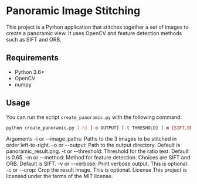 # Panoramic Image Stitching

This project is a Python application that stitches together a set of images to create a panoramic view. It uses OpenCV and feature detection methods such as SIFT and ORB.

## Requirements

- Python 3.6+
- OpenCV
- numpy

## Usage

You can run the script `create_panoramic.py` with the following command:

```bash
python create_panoramic.py [-h] [-o OUTPUT] [-t THRESHOLD] [-m {SIFT,ORB}] [-v] [-c] -i IMAGE_PATHS [IMAGE_PATHS ...]

```

Arguments
-i or --image_paths: Paths to the 3 images to be stitched in order left-to-right.
-o or --output: Path to the output directory. Default is panoramic_result.png.
-t or --threshold: Threshold for the ratio test. Default is 0.65.
-m or --method: Method for feature detection. Choices are SIFT and ORB. Default is SIFT.
-v or --verbose: Print verbose output. This is optional.
-c or --crop: Crop the result image. This is optional.
License
This project is licensed under the terms of the MIT license.